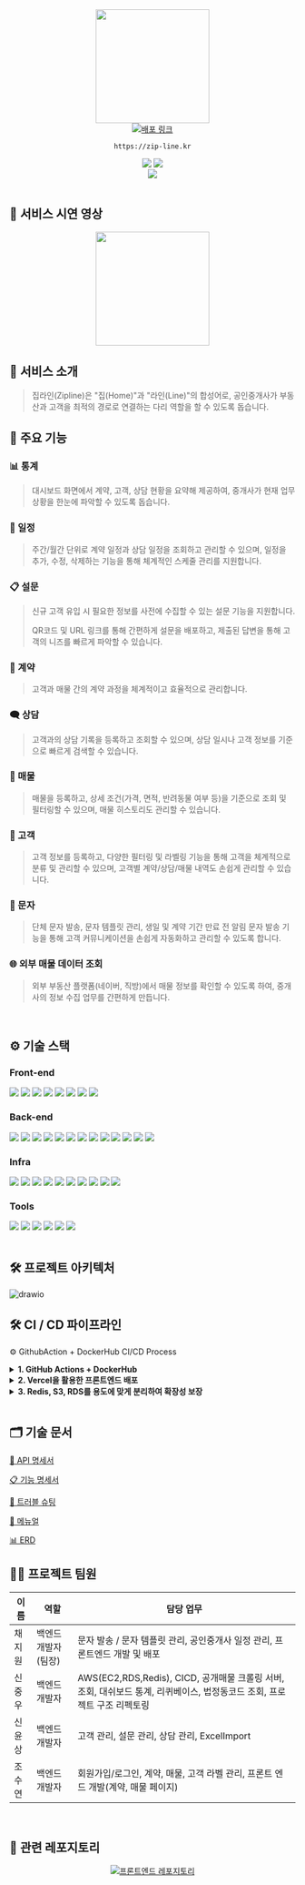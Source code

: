 <!-- logo -->
<div align="center">
<img src="https://github.com/user-attachments/assets/062fcbb7-3238-463e-8ae5-7c8a66bc321e" height=200 />
</div>

<!--
## 당신의 중개 업무에 필요한 단 하나의 라인 ZIPLINE
-->

<div align="center">
  <a href="https://zip-line.kr">
    <img src="https://img.shields.io/badge/ZIPLINE-배포_사이트-4285F4?style=for-the-badge&logoColor=white" alt="배포 링크" />
  </a>
  <p><code>https://zip-line.kr</code></p>
    <img src="https://img.shields.io/badge/-readme.md-important?style=flat&logoColor=white" />
    <img src="https://img.shields.io/badge/release-v1.0.0-yellow?style=flat&logoColor=white" />
    <br/>
    <img src="https://img.shields.io/badge/프로젝트 기간-2025.03.17~2025.05.16-green?style=flat&logo=&logoColor=white" />
</div>


 

<br />


## 📱 서비스 시연 영상

<div align="center">
  <img src="https://github.com/user-attachments/assets/668b92be-c38d-4767-960c-f072af613fa2" height=200 /> </div>


## 📝 서비스 소개
> 집라인(Zipline)은 "집(Home)"과 "라인(Line)"의 합성어로, 공인중개사가 부동산과 고객을 최적의 경로로 연결하는 다리 역할을 할 수 있도록 돕습니다.

## 🚀 주요 기능
### 📊 통계

> 대시보드 화면에서 계약, 고객, 상담 현황을 요약해 제공하여, 중개사가 현재 업무 상황을 한눈에 파악할 수 있도록 돕습니다.



### 📅 일정

> 주간/월간 단위로 계약 일정과 상담 일정을 조회하고 관리할 수 있으며, 일정을 추가, 수정, 삭제하는 기능을 통해 체계적인 스케줄 관리를 지원합니다.



### 📋 설문

> 신규 고객 유입 시 필요한 정보를 사전에 수집할 수 있는 설문 기능을 지원합니다.
> 
> QR코드 및 URL 링크를 통해 간편하게 설문을 배포하고, 제출된 답변을 통해 고객의 니즈를 빠르게 파악할 수 있습니다.



### 📄 계약

> 고객과 매물 간의 계약 과정을 체계적이고 효율적으로 관리합니다.



### 🗨️ 상담

> 고객과의 상담 기록을 등록하고 조회할 수 있으며, 상담 일시나 고객 정보를 기준으로 빠르게 검색할 수 있습니다.



### 🏢 매물

> 매물을 등록하고, 상세 조건(가격, 면적, 반려동물 여부 등)을 기준으로 조회 및 필터링할 수 있으며, 매물 히스토리도 관리할 수 있습니다.



### 👥 고객

> 고객 정보를 등록하고, 다양한 필터링 및 라벨링 기능을 통해 고객을 체계적으로 분류 및 관리할 수 있으며, 고객별 계약/상담/매물 내역도 손쉽게 관리할 수 있습니다.



### 📩 문자

> 단체 문자 발송, 문자 템플릿 관리, 생일 및 계약 기간 만료 전 알림 문자 발송 기능을 통해 고객 커뮤니케이션을 손쉽게 자동화하고 관리할 수 있도록 합니다.



### 🌐 외부 매물 데이터 조회

> 외부 부동산 플랫폼(네이버, 직방)에서 매물 정보를 확인할 수 있도록 하여, 중개사의 정보 수집 업무를 간편하게 만듭니다.

<br />

## ⚙ 기술 스택

### Front-end
<div>
<img src="https://img.shields.io/badge/react-0769AD?style=for-the-badge&logo=react&logoColor=white">
<img src="https://img.shields.io/badge/React_Router-CA4245?style=for-the-badge&logo=react-router&logoColor=white">
<img src="https://img.shields.io/badge/vercel-000000?style=for-the-badge&logo=vercel&logoColor=white">
<img src="https://img.shields.io/badge/axios-5A29E4?style=for-the-badge&logo=axios&logoColor=white">
<img src="https://img.shields.io/badge/vite-646CFF?style=for-the-badge&logo=vite&logoColor=white">
<img src="https://img.shields.io/badge/npm-CB3837?style=for-the-badge&logo=npm&logoColor=white">
<img src="https://img.shields.io/badge/typescript-3178C6?style=for-the-badge&logo=typescript&logoColor=white">
<img src="https://img.shields.io/badge/mui-007FFF?style=for-the-badge&logo=mui&logoColor=white">
</div>

### Back-end
<div>
<img src="https://img.shields.io/badge/Spring Boot-6DB33F?style=for-the-badge&logo=springboot&logoColor=white">
<img src="https://img.shields.io/badge/Spring Security-6DB33F?style=for-the-badge&logo=springsecurity&logoColor=white">
<img src="https://img.shields.io/badge/JWT-black?style=for-the-badge&logo=JSON%20web%20tokens">
<img src="https://img.shields.io/badge/redis-DC382D?style=for-the-badge&logo=redis&logoColor=white">
<img src="https://img.shields.io/badge/java-%23ED8B00.svg?style=for-the-badge&logo=openjdk&logoColor=white">
<img src="https://img.shields.io/badge/gradle-02303A?style=for-the-badge&logo=gradle&logoColor=white">
<img src="https://img.shields.io/badge/querydsl-0769AD?style=for-the-badge&logoColor=white">
<img src="https://img.shields.io/badge/jpa-59666C?style=for-the-badge&logo=hibernate&logoColor=white">
<img src="https://img.shields.io/badge/mariadb-003545?style=for-the-badge&logo=mariadb&logoColor=white">
<img src="https://img.shields.io/badge/liquibase-2962FF?style=for-the-badge&logo=liquibase&logoColor=white">
<img src="https://img.shields.io/badge/rest_api-009688?style=for-the-badge&logo=postman&logoColor=white">
<img src="https://img.shields.io/badge/Swagger-85EA2D?style=for-the-badge&logo=swagger&logoColor=black">
<img src="https://img.shields.io/badge/yaml-%23ffffff.svg?style=for-the-badge&logo=yaml&logoColor=151515">
</div>

### Infra
<div>
<img src="https://img.shields.io/badge/GitHub-181717?style=for-the-badge&logo=Github&logoColor=white">
<img src="https://img.shields.io/badge/GitHub_Actions-2088FF?style=for-the-badge&logo=githubactions&logoColor=white">
<img src="https://img.shields.io/badge/Docker_Hub-2496ED?style=for-the-badge&logo=docker&logoColor=white">
<img src="https://img.shields.io/badge/zsh-4EAA25?style=for-the-badge&logo=gnubash&logoColor=white">
<img src="https://img.shields.io/badge/Amazon EC2-FF9900?style=for-the-badge&logo=amazonec2&logoColor=black">
<img src="https://img.shields.io/badge/Amazon S3-569A31?style=for-the-badge&logo=amazons3&logoColor=black">
<img src="https://img.shields.io/badge/AWS_ElastiCache-FF9900?style=for-the-badge&logo=amazon-aws&logoColor=white">
<img src="https://img.shields.io/badge/Amazon_Linux-232F3E?style=for-the-badge&logo=amazon-aws&logoColor=white">
<img src="https://img.shields.io/badge/Docker-2496ED?style=for-the-badge&logo=docker&logoColor=white">
<img src="https://img.shields.io/badge/nginx-%23009639.svg?style=for-the-badge&logo=nginx&logoColor=white">
</div>

### Tools
<div>
<img src="https://img.shields.io/badge/Discord-5865F2?style=for-the-badge&logo=discord&logoColor=white">
<img src="https://img.shields.io/badge/Notion-000000?style=for-the-badge&logo=notion&logoColor=white">
<img src="https://img.shields.io/badge/IntelliJ_IDEA-000000?style=for-the-badge&logo=intellijidea&logoColor=white">
<img src="https://img.shields.io/badge/Neovim-57A143?style=for-the-badge&logo=neovim&logoColor=white">
<img src="https://img.shields.io/badge/Cursor-1d9bf0?style=for-the-badge&logo=cursor&logoColor=white">
<img src="https://img.shields.io/badge/github_copilot-8957E5?style=for-the-badge&logo=github-copilot&logoColor=white">

</div>

<br />

## 🛠️ 프로젝트 아키텍처
![drawio](https://github.com/user-attachments/assets/5c2a2162-c1f4-4cf5-b622-05182c474a5e)


## 🛠️ CI / CD 파이프라인

⚙ GithubAction + DockerHub CI/CD Process
<details> <summary><b>1. GitHub Actions + DockerHub </b></summary> <br>

apiserver와 crawlerserver 멀티모듈 프로젝트의 백엔드 배포를 자동화.
핵심 기능:

    1. 코드 변경 감지: dev 또는 test 브랜치에 푸시되거나 PR이 생성되면 CI/CD 워크플로우가 자동으로 시작됩니다.
    2. 자동화된 테스트 및 빌드: 각 모듈의 유닛 및 통합 테스트를 실행하여 코드 안정성을 검증하고, 독립적인 JAR 파일로 빌드합니다.
    3. Docker 이미지 관리: 빌드된 JAR 파일은 전용 Dockerfile을 통해 Docker 이미지로 변환되며, 이 이미지들은 Docker Hub에 푸시되어 중앙에서 관리됩니다.
        - dev 브랜치: apiserver:dev, crawlerserver:dev 태그로 이미지를 푸시하고 개발 전용 EC2 인스턴스에 배포됩니다. SPRING_PROFILES_ACTIVE=dev와 같은 개발 환경 변수가 주입됩니다.
        - test 브랜치: apiserver:test, crawlerserver:test 태그로 이미지를 푸시하고 테스트 전용 EC2 인스턴스에 배포됩니다. SPRING_PROFILES_ACTIVE=test와 같은 테스트 환경 변수가 주입됩니다.
    4. 분기별 EC2 배포: 각 브랜치(dev/test)에 맞는 EC2 인스턴스에 SSH로 접속하여, 기존 컨테이너를 중지 및 제거하고 최신 Docker 이미지를 Pull 받아 실행합니다.
    5. 환경 변수 주입: GitHub Secrets에 정의된 민감한 환경 변수들이 안전하게 Docker 컨테이너에 주입됩니다.


</details> <details> <summary><b>2. Vercel을 활용한 프론트엔드 배포</b></summary> <br>

이 전략은 프론트엔드 애플리케이션의 배포를 효율적으로 처리합니다.
핵심 기능:

    자동 배포: Vercel의 통합 CI/CD 기능을 활용하여 Git 저장소에 푸시되는 변경 사항을 자동으로 감지하고 빌드하여 배포합니다.
    Preview Deployments: PR 생성 시 자동으로 Preview 환경을 제공하여, 실제 병합 전에 변경 사항을 쉽게 검토할 수 있습니다.
    글로벌 CDN: Vercel의 글로벌 CDN을 통해 사용자에게 빠르고 안정적인 서비스 접근성을 제공합니다.
    간편한 환경 설정: Vercel 대시보드에서 환경 변수 및 도메인 설정을 직관적으로 관리할 수 있습니다.

</details> <details> <summary><b>3. Redis, S3, RDS를 용도에 맞게 분리하여 확장성 보장</b></summary> <br>

이 전략은 클라우드 서비스를 용도에 따라 분리하여 사용함으로써 시스템의 확장성과 안정성을 극대화합니다.
핵심 기능:

    Elasticache를 사용한 Redis (캐싱/토큰 관리): 인메모리 데이터 스토어인 Redis를 활용하여 빠른 데이터 접근이 필요한 캐싱, 사용자 토큰 관리, 실시간 데이터 처리 등에 사용합니다. 이를 통해 데이터베이스 부하를 줄이고 애플리케이션 응답 속도를 향상시킵니다.
    
    Amazon S3 (객체 스토리지): 확장 가능한 클라우드 객체 스토리지인 S3를 이용하여 이미지, 동영상, 문서 등 정적 파일 및 대용량 데이터를 저장하고 관리합니다. 웹 서버와 분리하여 파일 저장 공간에 대한 확장성 문제를 해결합니다.
    
    Amazon RDS (관계형 데이터베이스): 관계형 데이터베이스 서비스인 RDS를 사용하여 애플리케이션의 핵심 비즈니스 로직과 관련된 구조화된 데이터를 저장하고 관리합니다. RDS는 자동 백업, 복제, 패치 등 관리형 서비스를 제공하여 데이터베이스 운영 부담을 줄입니다.

</details>

<br />


## 🗂️ 기술 문서
[📄 API 명세서](https://api.zip-line.kr/swagger-ui/index.html)

[📋 기능 명세서](notion.so/1f4a6de2aa428079b5f6ca5839b4f9f8?pvs=4)

[🔧 트러블 슈팅](troubleshoot/)

[📖 메뉴얼](manuals/)
 
[📊 ERD](https://www.erdcloud.com/d/NzDLMgfcF7efTeKRt)
<br />

## 💁‍♂️ 프로젝트 팀원

| 이름  | 역할           | 담당 업무                                                                            |
|-----|--------------|----------------------------------------------------------------------------------|
| 채지원 | 백엔드 개발자 (팀장) | 문자 발송 / 문자 템플릿 관리, 공인중개사 일정 관리, 프론트엔드 개발 및 배포   |
| 신중우 | 백엔드 개발자      | AWS(EC2,RDS,Redis), CICD, 공개매물 크롤링 서버, 조회, 대쉬보드 통계, 리퀴베이스, 법정동코드 조회, 프로젝트 구조 리펙토링|
| 신윤상 | 백엔드 개발자      | 고객 관리, 설문 관리, 상담 관리, ExcelImport |
| 조수연 | 백엔드 개발자      | 회원가입/로그인, 계약, 매물, 고객 라벨 관리, 프론트 엔드 개발(계약, 매물 페이지) |

<br />


<!--
## 🐛 이슈 보고 & 개선사항 제안

<div align="center">
  <a href="https://docs.google.com/forms/d/e/1FAIpQLScIPclLeQxwTgsHOG_xAJ6ofQHC9oqUHbCUsKPzYhVFMwv5iw/viewform?usp=dialog">
    <img src="https://img.shields.io/badge/이슈_및_개선사항_제안하기-FF5722?style=for-the-badge&logo=googleforms&logoColor=white" alt="이슈 및 개선사항 제안하기" />
  </a>
</div>
<p align="center"><i>이슈 및 개선사항은 위 설문폼을 통해 남겨주시면 감사하겠습니다</i> 😊</p>
</br>
-->

## 📁 관련 레포지토리

<div align="center">
  <a href="https://github.com/Kernel360/Kernel360-KDEV4-ZIPLINE-FE">
    <img src="https://img.shields.io/badge/프론트엔드_레포지토리-181717?style=for-the-badge&logo=github&logoColor=white" alt="프론트엔드 레포지토리" />
  </a>
</div>

<!--

## 📝 추가 개선사항

### 🏆 주요 성과 및 통계
> 

### 🌟 핵심 차별점 
> 

### 📱 서비스 스크린샷 
> 

### 🔄 현재 개발 진행 상황
> 

### 📊 성능 지표
> 

### 📋 빠른 시작 가이드
> 로컬 환경에서 프로젝트를 실행하는 방법에 대한 간단한 가이드.
<div align="center">


-->
